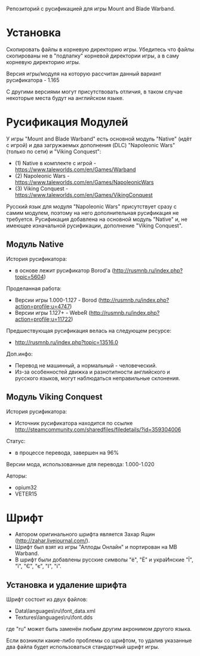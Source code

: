 Репозиторий с русификацией для игры Mount and Blade Warband.

Установка
=========
Скопировать файлы в корневую директорию игры. Убедитесь что файлы скопированы не в "подпапку" корневой директории игры, а в саму корневую директорию игры.

Версия игры/модуля на которую рассчитан данный вариант русификатора - 1.165

С другими версиями могут присутствовать отличия, в таком случае некоторые места будут на английском языке.

Русификация Модулей
===================

У игры "Mount and Blade Warband" есть основной модуль "Native" (идёт с игрой) и два загружаемых дополнения (DLC) "Napoleonic Wars" (только по сети) и "Viking Conquest":
- (1) Native в комплекте с игрой - https://www.taleworlds.com/en/Games/Warband
- (2) Napoleonic Wars - https://www.taleworlds.com/en/Games/NapoleonicWars
- (3) Viking Conquest - https://www.taleworlds.com/en/Games/VikingConquest

Русский язык для модуля "Napoleonic Wars" присутствует сразу с самим модулем, поэтому на него дополнительная русификация не требуется. 
Русификация добавлена на основной модуль "Native" и, не имеющее изначальной русификации, дополнение "Viking Conquest".

Модуль Native
-------------
История русификатора:
- в основе лежит русификатор Borod'a (http://rusmnb.ru/index.php?topic=5604)

Проделанная работа:
- Версии игры 1.000-1.127 - Borod (http://rusmnb.ru/index.php?action=profile;u=4747)
- Версии игры 1.127+ - WebeR (http://rusmnb.ru/index.php?action=profile;u=11722)

Предшествующая русификация велась на следующем ресурсе:
- http://rusmnb.ru/index.php?topic=13516.0

Доп.инфо: 
- Перевод не машинный, а нормальный - человеческий.
- Из-за особенностей движка и разнотипности английского и русского языков, могут наблюдаться неправильные склонения.

Модуль Viking Conquest
----------------------
История русификатора:
- Источник русификатора находится по ссылке http://steamcommunity.com/sharedfiles/filedetails/?id=359304006

Статус:
- в процессе перевода, завершен на 96%

Версии мода, использованные для перевода: 1.000-1.020

Авторы:
- opium32
- VETER15

Шрифт
=====
- Автором оригинального шрифта является Захар Ящин (http://zahar.livejournal.com/).
- Шрифт был взят из игры "Аллоды Онлайн" и портирован на MB Warband.
- В шрифт были добавлены русские символы "ё", "Ё" и украИнские "Ї", "ї", "Є", "є", "І", "і".

Установка и удаление шрифта
---------------------------

Шрифт состоит из двух файлов:
- Data\languages\ru\font_data.xml
- Textures\languages\ru\font.dds

где "ru" может быть заменён любым другим акронимом другого языка.

Если возникли какие-либо проблемы со шрифтом, то удалив указанные два файла будет использоваться стандартный шрифт игры.
